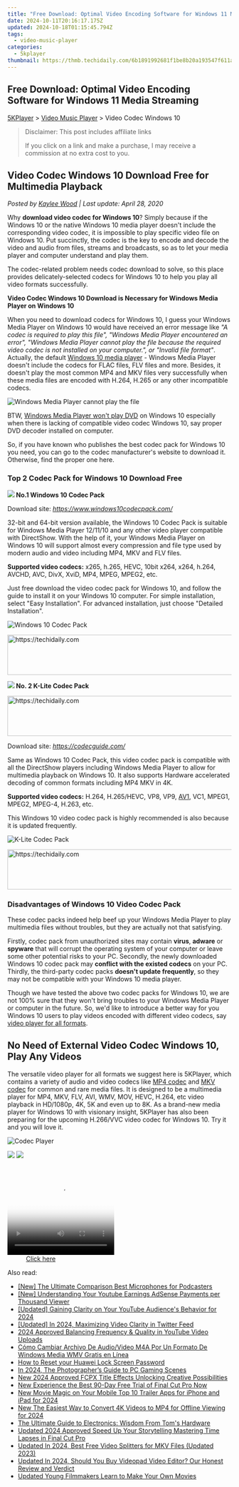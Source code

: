 ```yaml
---
title: "Free Download: Optimal Video Encoding Software for Windows 11 Media Streaming"
date: 2024-10-11T20:16:17.175Z
updated: 2024-10-18T01:15:45.794Z
tags:
  - video-music-player
categories:
  - 5kplayer
thumbnail: https://thmb.techidaily.com/6b1891992681f1be8b20a193547f611a2de266588bbed170087f473de1cb604a.jpg
---
```


## Free Download: Optimal Video Encoding Software for Windows 11 Media Streaming

[5KPlayer](https://tools.techidaily.com/5kplayer/products/) \> [Video Music Player](https://tools.techidaily.com/5kplayer/video-music-player/) \> Video Codec Windows 10

>  Disclaimer: This post includes affiliate links
>
>  If you click on a link and make a purchase, I may receive a commission at no extra cost to you.
>

## Video Codec Windows 10 Download Free for Multimedia Playback

 _Posted by [Kaylee Wood](https://www.quora.com/profile/Amanda-Hu-21) | Last update: April 28, 2020_

Why **download video codec for Windows 10**? Simply because if the Windows 10 or the native Windows 10 media player doesn't include the corresponding video codec, it is impossible to play specific video file on Windows 10\. Put succinctly, the codec is the key to encode and decode the video and audio from files, streams and broadcasts, so as to let your media player and computer understand and play them.

The codec-related problem needs codec download to solve, so this place provides delicately-selected codecs for Windows 10 to help you play all video formats successfully.

**Video Codec Windows 10 Download is Necessary for Windows Media Player on Windows 10**

When you need to download codecs for Windows 10, I guess your Windows Media Player on Windows 10 would have received an error message like _"A codec is required to play this file", "Windows Media Player encountered an error", "Windows Media Player cannot play the file because the required video codec is not installed on your computer.", or "Invalid file format"_. Actually, the default [Windows 10 media player](https://tools.techidaily.com/5kplayer/video-music-player/) \- Windows Media Player doesn't include the codecs for FLAC files, FLV files and more. Besides, it doesn't play the most common MP4 and MKV files very successfully when these media files are encoded with H.264, H.265 or any other incompatible codecs.

![Windows Media Player cannot play the file](https://www.5kplayer.com/video-music-player/img/wmp-cannot-play-file.jpg) 

BTW, [Windows Media Player won't play DVD](https://tools.techidaily.com/5kplayer/video-music-player/) on Windows 10 especially when there is lacking of compatible video codec Windows 10, say proper DVD decoder installed on computer.

So, if you have known who publishes the best codec pack for Windows 10 you need, you can go to the codec manufacturer's website to download it. Otherwise, find the proper one here.

### Top 2 Codec Pack for Windows 10 Download Free

**![](https://www.5kplayer.com/video-music-player/../seoimg/1.png) No.1 Windows 10 Codec Pack**

Download site: _https://www.windows10codecpack.com/_

32-bit and 64-bit version available, the Windows 10 Codec Pack is suitable for Windows Media Player 12/11/10 and any other video player compatible with DirectShow. With the help of it, your Windows Media Player on Windows 10 will support almost every compression and file type used by modern audio and video including MP4, MKV and FLV files.

**Supported video codecs:** x265, h.265, HEVC, 10bit x264, x264, h.264, AVCHD, AVC, DivX, XviD, MP4, MPEG, MPEG2, etc.

Just free download the video codec pack for Windows 10, and follow the guide to install it on your Windows 10 computer. For simple installation, select "Easy Installation". For advanced installation, just choose "Detailed Installation".

![Windows 10 Codec Pack](https://www.5kplayer.com/video-music-player/img/windows-10-codec-pack.jpg) 

<!-- affiliate ads begin -->
<a href="https://appsumo.8odi.net/c/5597632/2068425/7443" target="_top" id="2068425">
  <img src="//a.impactradius-go.com/display-ad/7443-2068425" border="0" alt="https://techidaily.com" width="728" height="90"/>
</a>
<img height="0" width="0" src="https://appsumo.8odi.net/i/5597632/2068425/7443" style="position:absolute;visibility:hidden;" border="0" />
<!-- affiliate ads end -->

**![](https://www.5kplayer.com/video-music-player/../seoimg/2.png) No. 2 K-Lite Codec Pack**

<!-- affiliate ads begin -->
<a href="https://aligracehair.sjv.io/c/5597632/1997722/19272" target="_top" id="1997722">
  <img src="//a.impactradius-go.com/display-ad/19272-1997722" border="0" alt="https://techidaily.com" width="728" height="90"/>
</a>
<img height="0" width="0" src="https://aligracehair.sjv.io/i/5597632/1997722/19272" style="position:absolute;visibility:hidden;" border="0" />
<!-- affiliate ads end -->

Download site: _https://codecguide.com/_

Same as Windows 10 Codec Pack, this video codec pack is compatible with all the DirectShow players including Windows Media Player to allow for multimedia playback on Windows 10\. It also supports Hardware accelerated decoding of common formats including MP4 MKV in 4K.

**Supported video codecs:** H.264, H.265/HEVC, VP8, VP9, [AV1](https://tools.techidaily.com/5kplayer/video-music-player/), VC1, MPEG1, MPEG2, MPEG-4, H.263, etc.

This Windows 10 video codec pack is highly recommended is also because it is updated frequently.

![K-Lite Codec Pack](https://www.5kplayer.com/video-music-player/img/k-lite-codec-pack.jpg) 

<!-- affiliate ads begin -->
<a href="https://unicoeye.pxf.io/c/5597632/2134498/18498" target="_top" id="2134498">
  <img src="//a.impactradius-go.com/display-ad/18498-2134498" border="0" alt="https://techidaily.com" width="720" height="90"/>
</a>
<img height="0" width="0" src="https://unicoeye.pxf.io/i/5597632/2134498/18498" style="position:absolute;visibility:hidden;" border="0" />
<!-- affiliate ads end -->

### Disadvantages of Windows 10 Video Codec Pack

These codec packs indeed help beef up your Windows Media Player to play multimedia files without troubles, but they are actually not that satisfying. 

Firstly, codec pack from unauthorized sites may contain **virus**, **adware** or **spyware** that will corrupt the operating system of your computer or leave some other potential risks to your PC. Secondly, the newly downloaded Windows 10 codec pack may **conflict with the existed codecs** on your PC. Thirdly, the third-party codec packs **doesn't update frequently**, so they may not be compatible with your Windows 10 media player. 

Though we have tested the above two codec packs for Windows 10, we are not 100% sure that they won't bring troubles to your Windows Media Player or computer in the future. So, we'd like to introduce a better way for you Windows 10 users to play videos encoded with different video codecs, say [video player for all formats](https://tools.techidaily.com/5kplayer/video-music-player/). 

## No Need of External Video Codec Windows 10, Play Any Videos

The versatile video player for all formats we suggest here is 5KPlayer, which contains a variety of audio and video codecs like [MP4 codec](https://tools.techidaily.com/5kplayer/video-music-player/) and [MKV codec](https://tools.techidaily.com/5kplayer/video-music-player/) for common and rare media files. It is designed to be a multimedia player for MP4, MKV, FLV, AVI, WMV, MOV, HEVC, H.264, etc video playback in HD/1080p, 4K, 5K and even up to 8K. As a brand-new media player for Windows 10 with visionary insight, 5KPlayer has also been preparing for the upcoming H.266/VVC video codec for Windows 10\. Try it and you will love it.

![Codec Player](https://www.5kplayer.com/video-music-player/img/5kplayer-ver-dlna.jpg) 

[![](https://www.5kplayer.com/video-music-player/../button/freedownwhitewin.png)](https://tools.techidaily.com/5kplayer/products/) [![](https://www.5kplayer.com/video-music-player/../button/freedownbackmac.png)](https://tools.techidaily.com/5kplayer/products/)

<!-- affiliate ads begin -->
<span id="1328679">
					<video width="240" height="200" style="cursor:pointer"
           poster="//a.impactradius-go.com/display-clicktoplayimage/1328679.png"
           onclick="if(!this.playClicked){this.play();this.setAttribute('controls',true);this.playClicked=true;}">
	   <source src="//a.impactradius-go.com/display-ad/15852-1328679">
	   <img src="//a.impactradius-go.com/display-clicktoplayimage/1328679.png" style="border: none; height: 100%; width: 100%; object-fit: contain">
	</video>
	<div style="width:150px;text-align:center"><a href="javascript:window.open(decodeURIComponent('https%3A%2F%2Fthefitville.pxf.io%2Fc%2F5597632%2F1328679%2F15852'), '_blank');void(0);">Click here</a></div>
</span>
<img height="0" width="0" src="https://imp.pxf.io/i/5597632/1328679/15852" style="position:absolute;visibility:hidden;" border="0" />
<!-- affiliate ads end -->

<ins class="adsbygoogle"
     style="display:block"
     data-ad-format="autorelaxed"
     data-ad-client="ca-pub-7571918770474297"
     data-ad-slot="1223367746"></ins>

<ins class="adsbygoogle"
     style="display:block"
     data-ad-client="ca-pub-7571918770474297"
     data-ad-slot="8358498916"
     data-ad-format="auto"
     data-full-width-responsive="true"></ins>

<span class="atpl-alsoreadstyle">Also read:</span>
<div><ul>
<li><a href="https://fox-hovers.techidaily.com/new-the-ultimate-comparison-best-microphones-for-podcasters/"><u>[New] The Ultimate Comparison Best Microphones for Podcasters</u></a></li>
<li><a href="https://youtube-blog.techidaily.com/nderstanding-your-youtube-earnings-adsense-payments-per-thousand-viewer/"><u>[New] Understanding Your Youtube Earnings AdSense Payments per Thousand Viewer</u></a></li>
<li><a href="https://eaxpv-info.techidaily.com/updated-gaining-clarity-on-your-youtube-audiences-behavior-for-2024/"><u>[Updated] Gaining Clarity on Your YouTube Audience's Behavior for 2024</u></a></li>
<li><a href="https://twitter-videos.techidaily.com/updated-in-2024-maximizing-video-clarity-in-twitter-feed/"><u>[Updated] In 2024, Maximizing Video Clarity in Twitter Feed</u></a></li>
<li><a href="https://youtube-web.techidaily.com/approved-balancing-frequency-and-quality-in-youtube-video-uploads/"><u>2024 Approved Balancing Frequency & Quality in YouTube Video Uploads</u></a></li>
<li><a href="https://techtrends.techidaily.com/como-cambiar-archivo-de-audiovideo-m4a-por-un-formato-de-windows-media-wmv-gratis-en-linea/"><u>Cómo Cambiar Archivo De Audio/Video M4A Por Un Formato De Windows Media WMV Gratis en Línea</u></a></li>
<li><a href="https://android-unlock.techidaily.com/how-to-reset-your-huawei-lock-screen-password-by-drfone-android/"><u>How to Reset your Huawei Lock Screen Password</u></a></li>
<li><a href="https://screen-activity-recording.techidaily.com/in-2024-the-photographers-guide-to-pc-gaming-scenes/"><u>In 2024, The Photographer’s Guide to PC Gaming Scenes</u></a></li>
<li><a href="https://video-ai-editor.techidaily.com/new-2024-approved-fcpx-title-effects-unlocking-creative-possibilities/"><u>New 2024 Approved FCPX Title Effects Unlocking Creative Possibilities</u></a></li>
<li><a href="https://video-ai-editor.techidaily.com/new-experience-the-best-90-day-free-trial-of-final-cut-pro-now/"><u>New Experience the Best 90-Day Free Trial of Final Cut Pro Now</u></a></li>
<li><a href="https://video-ai-editor.techidaily.com/new-movie-magic-on-your-mobile-top-10-trailer-apps-for-iphone-and-ipad-for-2024/"><u>New Movie Magic on Your Mobile Top 10 Trailer Apps for iPhone and iPad for 2024</u></a></li>
<li><a href="https://video-ai-editor.techidaily.com/new-the-easiest-way-to-convert-4k-videos-to-mp4-for-offline-viewing-for-2024/"><u>New The Easiest Way to Convert 4K Videos to MP4 for Offline Viewing for 2024</u></a></li>
<li><a href="https://hardware-reviews.techidaily.com/the-ultimate-guide-to-electronics-wisdom-from-toms-hardware/"><u>The Ultimate Guide to Electronics: Wisdom From Tom's Hardware</u></a></li>
<li><a href="https://video-ai-editor.techidaily.com/updated-2024-approved-speed-up-your-storytelling-mastering-time-lapses-in-final-cut-pro/"><u>Updated 2024 Approved Speed Up Your Storytelling Mastering Time Lapses in Final Cut Pro</u></a></li>
<li><a href="https://video-ai-editor.techidaily.com/updated-in-2024-best-free-video-splitters-for-mkv-files-updated-2023/"><u>Updated In 2024, Best Free Video Splitters for MKV Files (Updated 2023)</u></a></li>
<li><a href="https://video-ai-editor.techidaily.com/updated-in-2024-should-you-buy-videopad-video-editor-our-honest-review-and-verdict/"><u>Updated In 2024, Should You Buy Videopad Video Editor? Our Honest Review and Verdict</u></a></li>
<li><a href="https://video-ai-editor.techidaily.com/updated-young-filmmakers-learn-to-make-your-own-movies/"><u>Updated Young Filmmakers Learn to Make Your Own Movies</u></a></li>
</ul></div>

